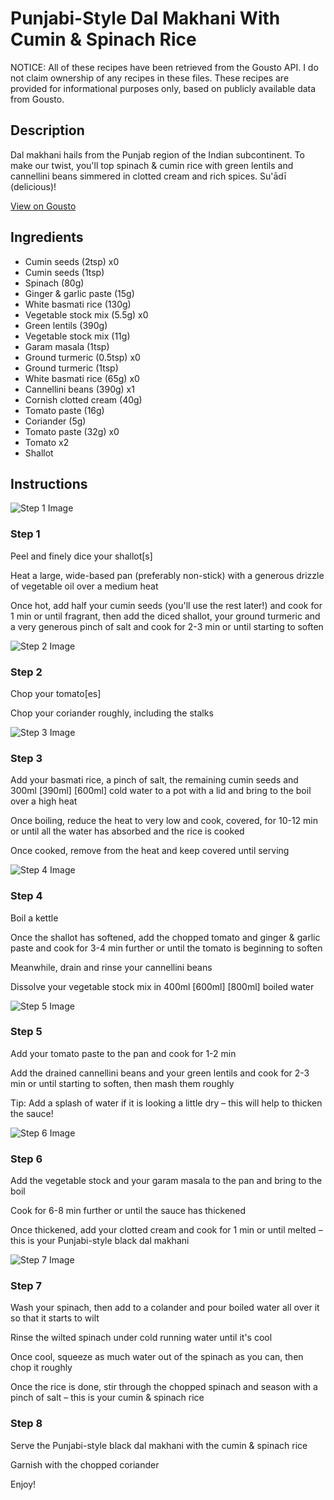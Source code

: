 # Punjabi-Style Dal Makhani With Cumin & Spinach Rice

NOTICE: All of these recipes have been retrieved from the Gousto API. I do not claim ownership of any recipes in these files. These recipes are provided for informational purposes only, based on publicly available data from Gousto.

## Description

Dal makhani hails from the Punjab region of the Indian subcontinent. To make our twist, you'll top spinach & cumin rice with green lentils and cannellini beans simmered in clotted cream and rich spices. Su'ādī (delicious)!

[View on Gousto](https://www.gousto.co.uk/recipes/cookbook/punjabi-style-black-dal-makhani-with-cumin-rice)

## Ingredients

- Cumin seeds (2tsp) x0
- Cumin seeds (1tsp)
- Spinach (80g)
- Ginger & garlic paste (15g)
- White basmati rice (130g)
- Vegetable stock mix (5.5g) x0
- Green lentils (390g)
- Vegetable stock mix (11g)
- Garam masala (1tsp)
- Ground turmeric (0.5tsp) x0
- Ground turmeric (1tsp)
- White basmati rice (65g) x0
- Cannellini beans (390g) x1
- Cornish clotted cream (40g)
- Tomato paste (16g)
- Coriander (5g)
- Tomato paste (32g) x0
- Tomato x2
- Shallot

## Instructions

![Step 1 Image](https://production-media.gousto.co.uk/cms/recipe-step-image/Step-1-1701166848043-x200.jpg)

### Step 1

Peel and finely dice your shallot[s]

Heat a large, wide-based pan (preferably non-stick) with a generous drizzle of vegetable oil over a medium heat

Once hot, add half your cumin seeds (you'll use the rest later!) and cook for 1 min or until fragrant, then add the diced shallot, your ground turmeric and a very generous pinch of salt and cook for 2-3 min or until starting to soften

![Step 2 Image](https://production-media.gousto.co.uk/cms/recipe-step-image/Step-2-1701166855429-x200.jpg)

### Step 2

Chop your tomato[es]

Chop your coriander roughly, including the stalks

![Step 3 Image](https://production-media.gousto.co.uk/cms/recipe-step-image/Step-3-1701166860929-x200.jpg)

### Step 3

Add your basmati rice, a pinch of salt, the remaining cumin seeds and 300ml <span class="text-purple">[390ml]</span> <span class="text-danger">[600ml]</span> cold water to a pot with a lid and bring to the boil over a high heat

Once boiling, reduce the heat to very low and cook, covered, for 10-12 min or until all the water has absorbed and the rice is cooked

Once cooked, remove from the heat and keep covered until serving

![Step 4 Image](https://production-media.gousto.co.uk/cms/recipe-step-image/Step-4-1701166866180-x200.jpg)

### Step 4

Boil a kettle

Once the shallot has softened, add the chopped tomato and ginger & garlic paste and cook for 3-4 min further or until the tomato is beginning to soften

Meanwhile, drain and rinse your cannellini beans

Dissolve your vegetable stock mix in 400ml <span class="text-purple">[600ml]</span> <span class="text-danger">[800ml]</span> boiled water

![Step 5 Image](https://production-media.gousto.co.uk/cms/recipe-step-image/Step-5-1701166871161-x200.jpg)

### Step 5

Add your tomato paste to the pan and cook for 1-2 min

Add the drained cannellini beans and your green lentils and cook for 2-3 min or until starting to soften, then mash them roughly

Tip: Add a splash of water if it is looking a little dry – this will help to thicken the sauce!

![Step 6 Image](https://production-media.gousto.co.uk/cms/recipe-step-image/Step-6-1701166876736-x200.jpg)

### Step 6

Add the vegetable stock and your garam masala to the pan and bring to the boil

Cook for 6-8 min further or until the sauce has thickened

Once thickened, add your clotted cream and cook for 1 min or until melted – this is your Punjabi-style black dal makhani

![Step 7 Image](https://production-media.gousto.co.uk/cms/recipe-step-image/Step-7-1701166882353-x200.jpg)

### Step 7

Wash your spinach, then add to a colander and pour boiled water all over it so that it starts to wilt

Rinse the wilted spinach under cold running water until it's cool

Once cool, squeeze as much water out of the spinach as you can, then chop it roughly

Once the rice is done, stir through the chopped spinach and season with a pinch of salt – this is your cumin & spinach rice

### Step 8

Serve the Punjabi-style black dal makhani with the cumin & spinach rice

Garnish with the chopped coriander

Enjoy!

